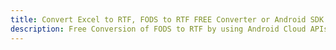 ---title: Convert Excel to RTF, FODS to RTF FREE Converter or Android SDKdescription: Free Conversion of FODS to RTF by using Android Cloud APIs & SDKs. Also Create, Edit & Render Microsoft Excel, CSV and SpreadsheetML worksheets or spreadsheet in the Cloud.---